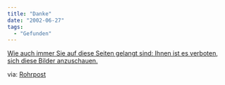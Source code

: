 ```yaml
---
title: "Danke"
date: "2002-06-27"
tags:
  - "Gefunden"
---
```


[Wie auch immer Sie auf diese Seiten gelangt sind:
Ihnen ist es verboten, sich diese Bilder anzuschauen.](http://www.geocities.com/dankedeutschland/ "Danke, Bild-Zeitung!")

via: [Rohrpost](http://www.mikro.org/rohrpost/index.html)
